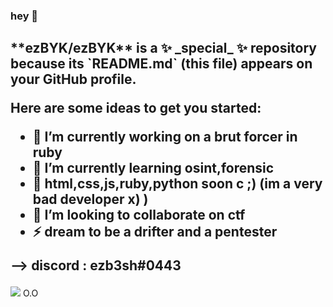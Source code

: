 ### hey 👋

<h2>
**ezBYK/ezBYK** is a ✨ _special_ ✨ repository because its `README.md` (this file) appears on your GitHub profile.

Here are some ideas to get you started:

- 🔭 I’m currently working on a brut forcer in ruby
- 🌱 I’m currently learning osint,forensic 
- 🌱 html,css,js,ruby,python soon c ;) (im a very bad developer x) )
- 👯 I’m looking to collaborate on ctf
- ⚡ dream to be a drifter and a pentester

--> discord : ezb3sh#0443

</h2>



<img src="https://komarev.com/ghpvc/?username=ezBYK&label=PROFILE+VIEWS"> 
O.O
 

